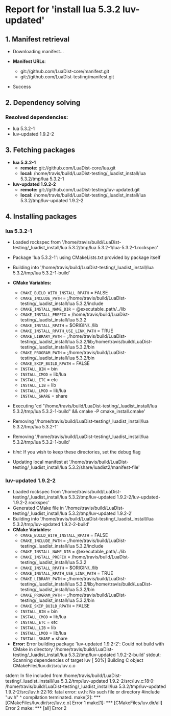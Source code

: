 # Report for 'install lua 5.3.2 luv-updated'


## 1. Manifest retrieval

- Downloading manifest...

- **Manifest URLs**:
    - git://github.com/LuaDist-core/manifest.git
    - git://github.com/LuaDist-testing/manifest.git
- Success

## 2. Dependency solving


### Resolved dependencies:
- lua 5.3.2-1
- luv-updated 1.9.2-2

## 3. Fetching packages

- **lua 5.3.2-1**
    - **remote:** git://github.com/LuaDist-core/lua.git
    - **local:** /home/travis/build/LuaDist-testing/_luadist_install/lua 5.3.2/tmp/lua 5.3.2-1
- **luv-updated 1.9.2-2**
    - **remote:** git://github.com/LuaDist-testing/luv-updated.git
    - **local:** /home/travis/build/LuaDist-testing/_luadist_install/lua 5.3.2/tmp/luv-updated 1.9.2-2

## 4. Installing packages


### lua 5.3.2-1
- Loaded rockspec from '/home/travis/build/LuaDist-testing/_luadist_install/lua 5.3.2/tmp/lua 5.3.2-1/lua-5.3.2-1.rockspec'
- Package 'lua 5.3.2-1': using CMakeLists.txt provided by package itself
- Building into '/home/travis/build/LuaDist-testing/_luadist_install/lua 5.3.2/tmp/lua 5.3.2-1-build'
- **CMake Variables:**
    - `CMAKE_BUILD_WITH_INSTALL_RPATH` = FALSE
    - `CMAKE_INCLUDE_PATH` = ;/home/travis/build/LuaDist-testing/_luadist_install/lua 5.3.2/include
    - `CMAKE_INSTALL_NAME_DIR` = @executable_path/../lib
    - `CMAKE_INSTALL_PREFIX` = /home/travis/build/LuaDist-testing/_luadist_install/lua 5.3.2
    - `CMAKE_INSTALL_RPATH` = $ORIGIN/../lib
    - `CMAKE_INSTALL_RPATH_USE_LINK_PATH` = TRUE
    - `CMAKE_LIBRARY_PATH` = ;/home/travis/build/LuaDist-testing/_luadist_install/lua 5.3.2/lib;/home/travis/build/LuaDist-testing/_luadist_install/lua 5.3.2/bin
    - `CMAKE_PROGRAM_PATH` = ;/home/travis/build/LuaDist-testing/_luadist_install/lua 5.3.2/bin
    - `CMAKE_SKIP_BUILD_RPATH` = FALSE
    - `INSTALL_BIN` = bin
    - `INSTALL_CMOD` = lib/lua
    - `INSTALL_ETC` = etc
    - `INSTALL_LIB` = lib
    - `INSTALL_LMOD` = lib/lua
    - `INSTALL_SHARE` = share
- Executing 'cd "/home/travis/build/LuaDist-testing/_luadist_install/lua 5.3.2/tmp/lua 5.3.2-1-build" && cmake -P cmake_install.cmake'
- Removing '/home/travis/build/LuaDist-testing/_luadist_install/lua 5.3.2/tmp/lua 5.3.2-1'
- Removing '/home/travis/build/LuaDist-testing/_luadist_install/lua 5.3.2/tmp/lua 5.3.2-1-build'

- *hint:* If you wish to keep these directories, set the debug flag
- Updating local manifest at '/home/travis/build/LuaDist-testing/_luadist_install/lua 5.3.2/share/luadist2/manifest-file'

### luv-updated 1.9.2-2
- Loaded rockspec from '/home/travis/build/LuaDist-testing/_luadist_install/lua 5.3.2/tmp/luv-updated 1.9.2-2/luv-updated-1.9.2-2.rockspec'
- Generated CMake file in '/home/travis/build/LuaDist-testing/_luadist_install/lua 5.3.2/tmp/luv-updated 1.9.2-2'
- Building into '/home/travis/build/LuaDist-testing/_luadist_install/lua 5.3.2/tmp/luv-updated 1.9.2-2-build'
- **CMake Variables:**
    - `CMAKE_BUILD_WITH_INSTALL_RPATH` = FALSE
    - `CMAKE_INCLUDE_PATH` = ;/home/travis/build/LuaDist-testing/_luadist_install/lua 5.3.2/include
    - `CMAKE_INSTALL_NAME_DIR` = @executable_path/../lib
    - `CMAKE_INSTALL_PREFIX` = /home/travis/build/LuaDist-testing/_luadist_install/lua 5.3.2
    - `CMAKE_INSTALL_RPATH` = $ORIGIN/../lib
    - `CMAKE_INSTALL_RPATH_USE_LINK_PATH` = TRUE
    - `CMAKE_LIBRARY_PATH` = ;/home/travis/build/LuaDist-testing/_luadist_install/lua 5.3.2/lib;/home/travis/build/LuaDist-testing/_luadist_install/lua 5.3.2/bin
    - `CMAKE_PROGRAM_PATH` = ;/home/travis/build/LuaDist-testing/_luadist_install/lua 5.3.2/bin
    - `CMAKE_SKIP_BUILD_RPATH` = FALSE
    - `INSTALL_BIN` = bin
    - `INSTALL_CMOD` = lib/lua
    - `INSTALL_ETC` = etc
    - `INSTALL_LIB` = lib
    - `INSTALL_LMOD` = lib/lua
    - `INSTALL_SHARE` = share
- **Error:** Error building package 'luv-updated 1.9.2-2': Could not build with CMake in directory '/home/travis/build/LuaDist-testing/_luadist_install/lua 5.3.2/tmp/luv-updated 1.9.2-2-build'
stdout:
Scanning dependencies of target luv
[ 50%] Building C object CMakeFiles/luv.dir/src/luv.c.o

stderr:
In file included from /home/travis/build/LuaDist-testing/_luadist_install/lua 5.3.2/tmp/luv-updated 1.9.2-2/src/luv.c:18:0:
/home/travis/build/LuaDist-testing/_luadist_install/lua 5.3.2/tmp/luv-updated 1.9.2-2/src/luv.h:22:16: fatal error: uv.h: No such file or directory
 #include "uv.h"
                ^
compilation terminated.
make[2]: *** [CMakeFiles/luv.dir/src/luv.c.o] Error 1
make[1]: *** [CMakeFiles/luv.dir/all] Error 2
make: *** [all] Error 2

